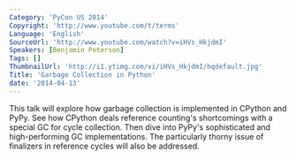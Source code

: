 ```yaml
---
Category: 'PyCon US 2014'
Copyright: 'http://www.youtube.com/t/terms'
Language: 'English'
SourceUrl: 'http://www.youtube.com/watch?v=iHVs_HkjdmI'
Speakers: [Benjamin Peterson]
Tags: []
ThumbnailUrl: 'http://i1.ytimg.com/vi/iHVs_HkjdmI/hqdefault.jpg'
Title: 'Garbage Collection in Python'
date: '2014-04-13'
---
```

This talk will explore how garbage collection is implemented in CPython and PyPy. See how CPython deals reference counting's shortcomings with a special GC for cycle collection. Then dive into PyPy's sophisticated and high-performing GC implementations. The particularly thorny issue of finalizers in reference cycles will also be addressed.
